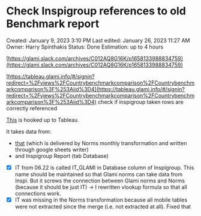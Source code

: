 # Check Inspigroup references to old Benchmark report

Created: January 9, 2023 3:10 PM
Last edited: January 26, 2023 11:27 AM
Owner: Harry Spinthakis
Status: Done
Estimation: up to 4 hours

[https://glami.slack.com/archives/C012AQ8G16K/p1658133988834759](https://glami.slack.com/archives/C012AQ8G16K/p1658133988834759)

[https://tableau.glami.info/#/signin?redirect=%2Fviews%2FCountrybenchmarkcomparison%2FCountrybenchmarkcomparison%3F%253Aiid%3D4](https://tableau.glami.info/#/signin?redirect=%2Fviews%2FCountrybenchmarkcomparison%2FCountrybenchmarkcomparison%3F%253Aiid%3D4)
check if inspigroup taken rows are correctly referenced

[This](https://docs.google.com/spreadsheets/d/1NnTni20EqugFq_Kp7vslmhMjKW4eLZWLB7zG6lvzAsI/edit#gid=0) is hooked up to Tableau.

It takes data from:

- [that](https://docs.google.com/spreadsheets/d/1Nye81iFgSMs083Kt74XxTzxmyey0U-oAeyRkhg8HQCE/edit#gid=0) (which is delivered by Norms monthly transformation and written through google sheets writer)
- and Inspigroup Report (tab Database)
- [x]  IT from 06.22 is called IT_GLAMI in Database column of Inspigroup. This name should be maintained so that Glami norms can take data from Inspi. But it screws the connection between Glami norms and Norms (because it should be just IT) -> I rewritten vlookup formula so that all connections work.
- [x]  IT was missing in the Norms transformation because all mobile tables were not extracted since the merge (i.e. not extracted at all). Fixed that